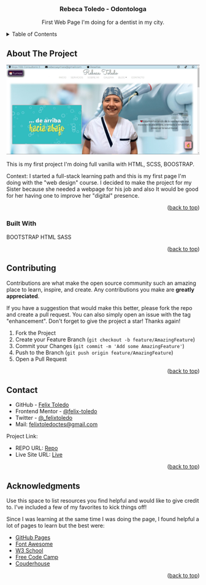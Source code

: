 <div id="top"></div>

<!-- PROJECT LOGO -->
<br />
  <h3 align="center">Rebeca Toledo - Odontologa</h3>

  <p align="center">
    First Web Page I'm doing for a dentist in my city.
  </p>
</div>



<!-- TABLE OF CONTENTS -->
<details>
  <summary>Table of Contents</summary>
  <ol>
    <li>
      <a href="#about-the-project">About The Project</a>
      <ul>
        <li><a href="#built-with">Built With</a></li>
      </ul>
    </li>
    <li><a href="#contributing">Contributing</a></li>
    <li><a href="#contact">Contact</a></li>
    <li><a href="#acknowledgments">Acknowledgments</a></li>
  </ol>
</details>



<!-- ABOUT THE PROJECT -->
## About The Project

![](./media/readme_images/screenshoot_desktop.jpg)


This is my first project I'm doing full vanilla with HTML, SCSS, BOOSTRAP. 

Context:
I started a full-stack learning path and this is my first page I'm doing with the "web design" course.
I decided to make the project for my Sister because she needed a webpage for his job and also It would be good for her having one to improve her "digital" presence.

<p align="right">(<a href="#top">back to top</a>)</p>



### Built With

BOOTSTRAP
HTML
SASS


<p align="right">(<a href="#top">back to top</a>)</p>


<!-- CONTRIBUTING -->
## Contributing

Contributions are what make the open source community such an amazing place to learn, inspire, and create. Any contributions you make are **greatly appreciated**.

If you have a suggestion that would make this better, please fork the repo and create a pull request. You can also simply open an issue with the tag "enhancement".
Don't forget to give the project a star! Thanks again!

1. Fork the Project
2. Create your Feature Branch (`git checkout -b feature/AmazingFeature`)
3. Commit your Changes (`git commit -m 'Add some AmazingFeature'`)
4. Push to the Branch (`git push origin feature/AmazingFeature`)
5. Open a Pull Request

<p align="right">(<a href="#top">back to top</a>)</p>



<!-- CONTACT -->
## Contact


- GitHub - [Felix Toledo](https://github.com/felix-toledo)
- Frontend Mentor - [@felix-toledo](https://www.frontendmentor.io/profile/felix-toledo)
- Twitter - [@_felixtoledo](https://www.twitter.com/_felixtoledo)
- Mail: felixtoledoctes@gmail.com

Project Link:
- REPO URL: [Repo](https://github.com/felix-toledo/rebecaToledoOdontologa)
- Live Site URL: [Live](https://rebetoledo.com)

<p align="right">(<a href="#top">back to top</a>)</p>



<!-- ACKNOWLEDGMENTS -->
## Acknowledgments

Use this space to list resources you find helpful and would like to give credit to. I've included a few of my favorites to kick things off!

Since I was learning at the same time I was doing the page, I found helpful a lot of pages to learn but the best were:

* [GitHub Pages](https://pages.github.com)
* [Font Awesome](https://fontawesome.com)
* [W3 School](https://www.w3schools.com/)
* [Free Code Camp](https://www.freecodecamp.org/)
* [Couderhouse](https://www.coderhouse.com/)


<p align="right">(<a href="#top">back to top</a>)</p>
